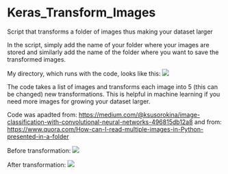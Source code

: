 # Keras_Transform_Images
Script that transforms a folder of images thus making your dataset larger

In the script, simply add the name of your folder where your images are stored and similarly add the name of the folder where you want to save the transformed images.

My directory, which runs with the code, looks like this: 
![](https://i.imgur.com/5rGDkyU.png)


The code takes a list of images and transforms each image into 5 (this can be changed) new transformations. This is helpful in machine learning if you need more images for growing your dataset larger. 

Code was apadted from: https://medium.com/@ksusorokina/image-classification-with-convolutional-neural-networks-496815db12a8
and from: https://www.quora.com/How-can-I-read-multiple-images-in-Python-presented-in-a-folder

Before transformation:
![](https://i.imgur.com/3W8NmyM.jpg)

After transformation:
![](https://i.imgur.com/XbCZFbH.png)

